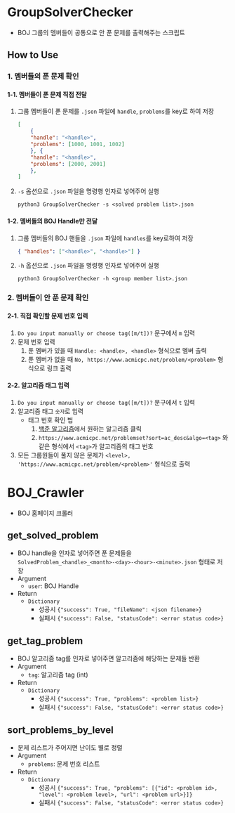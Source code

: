 # GroupSolverChecker
- BOJ 그룹의 멤버들이 공통으로 안 푼 문제를 출력해주는 스크립트
## How to Use
### 1. 멤버들의 푼 문제 확인
#### 1-1. 멤버들이 푼 문제 직접 전달
1. 그룹 멤버들이 푼 문제를 `.json` 파일에 `handle`, `problems`를 key로 하여 저장
    ```json
    [
        {
        "handle": "<handle>",
        "problems": [1000, 1001, 1002]
        }, {
        "handle": "<handle>",
        "problems": [2000, 2001]
        }, 
    ]
    ```
2. `-s` 옵션으로 `.json` 파일을 명령행 인자로 넣어주어 실행
    ```
    python3 GroupSolverChecker -s <solved problem list>.json
    ```

#### 1-2. 멤버들의 BOJ Handle만 전달
1. 그룹 멤버들의 BOJ 핸들을 `.json` 파일에 `handles`를 key로하여 저장
    ```json
    { "handles": ["<handle>", "<handle>"] }
    ```
2. `-h` 옵션으로 `.json` 파일을 명령행 인자로 넣어주어 실행
    ```
    python3 GroupSolverChecker -h <group member list>.json
    ```

### 2. 멤버들이 안 푼 문제 확인
#### 2-1. 직접 확인할 문제 번호 입력
1. `Do you input manually or choose tag([m/t])?` 문구에서 `m` 입력
2. 문제 번호 입력
    1. 푼 멤버가 있을 때 `Handle: <handle>, <handle>` 형식으로 멤버 출력
    2. 푼 멤버가 없을 때 `No, https://www.acmicpc.net/problem/<problem>` 형식으로 링크 출력

#### 2-2. 알고리즘 태그 입력
1. `Do you input manually or choose tag([m/t])?` 문구에서 `t` 입력
2. 알고리즘 태그 `숫자`로 입력
    - 태그 번호 확인 법
        1. [백준 알고리즘](https://www.acmicpc.net/problem/tags)에서 원하는 알고리즘 클릭
        2. `https://www.acmicpc.net/problemset?sort=ac_desc&algo=<tag>` 와 같은 형식에서 `<tag>`가 알고리즘의 태그 번호
3. 모든 그룹원들이 풀지 않은 문제가 `<level>, 'https://www.acmicpc.net/problem/<problem>'` 형식으로 출력

# BOJ_Crawler
- BOJ 홈페이지 크롤러
## get_solved_problem
- BOJ handle을 인자로 넣어주면 푼 문제들을 `SolvedProblem_<handle>_<month>-<day>-<hour>-<minute>.json` 형태로 저장
- Argument
    - `user`: BOJ Handle
- Return
    - `Dictionary`
        - 성공시 `{"success": True, "fileName": <json filename>}`
        - 실패시 `{"success": False, "statusCode": <error status code>}`

## get_tag_problem
- BOJ 알고리즘 tag를 인자로 넣어주면 알고리즘에 해당하는 문제들 반환
- Argument
    - `tag`: 알고리즘 tag (int)
- Return
    - `Dictionary`
        - 성공시 `{"success": True, "problems": <problem list>}`
        - 실패시 `{"success": False, "statusCode": <error status code>}`

## sort_problems_by_level
- 문제 리스트가 주어지면 난이도 별로 정렬
- Argument
    - `problems`: 문제 번호 리스트
- Return
    - `Dictionary`
        - 성공시 `{"success": True, "problems": [{"id": <problem id>, "level": <problem level>, "url": <problem url>}]}`
        - 실패시 `{"success": False, "statusCode": <error status code>}`
